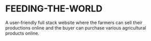 # FEEDING-THE-WORLD
 A user-friendly full stack website where the farmers can sell their productions online and the buyer can purchase various agricultural products online.
